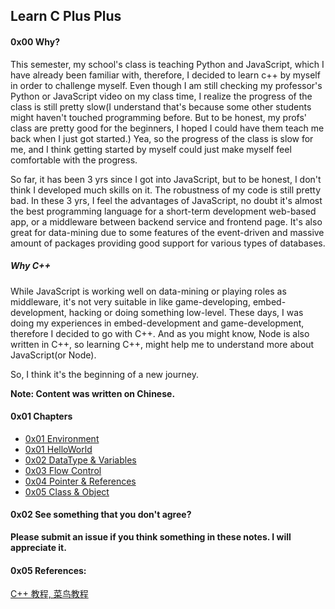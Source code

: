 ## Learn C Plus Plus

#### 0x00 Why?

This semester, my school's class is teaching Python and JavaScript, 
which I have already been familiar with, therefore, I decided to learn 
c++ by myself in order to challenge myself. Even though I am still checking 
my professor's Python or JavaScript video on my class time, I realize the 
progress of the class is still pretty slow(I understand that's because some 
other students might haven't touched programming before. But to be honest, 
my profs' class are pretty good for the beginners, I hoped I could have 
them teach me back when I just got started.) Yea, so the progress of the 
class is slow for me, and I think getting started by myself could just 
make myself feel comfortable with the progress.

So far, it has been 3 yrs since I got into JavaScript, but to be honest,
I don't think I developed much skills on it. The robustness of my code is
still pretty bad. In these 3 yrs, I feel the advantages of JavaScript, no
doubt it's almost the best programming language for a short-term development
web-based app, or a middleware between backend service and frontend page. It's
also great for data-mining due to some features of the event-driven and massive 
amount of packages providing good support for various types of databases.

##### Why C++

While JavaScript is working well on data-mining or playing roles as middleware, 
it's not very suitable in like game-developing, embed-development, hacking or 
doing something low-level.
These days, I was doing my experiences in embed-development and game-development, 
therefore I decided to go with C++. And as you might know, Node is also written in
C++, so learning C++, might help me to understand more about JavaScript(or Node).

So, I think it's the beginning of a new journey.

**Note: Content was written on Chinese.**

#### 0x01 Chapters

- [0x01 Environment](./0x00_Environment)
- [0x01 HelloWorld](./0x01_HelloWorld)
- [0x02 DataType & Variables](./0x02_DataTypes&Variables)
- [0x03 Flow Control](./0x03_Flow_Control)
- [0x04 Pointer & References](./0x04_Pointer_&_References)
- [0x05 Class & Object](./0x05_Class_&_Object)

#### 0x02 See something that you don't agree?
**Please submit an issue if you think something in these notes. I will appreciate it.**

#### 0x05 References:
[C++ 教程, 菜鸟教程](https://www.runoob.com/cplusplus/cpp-tutorial.html)